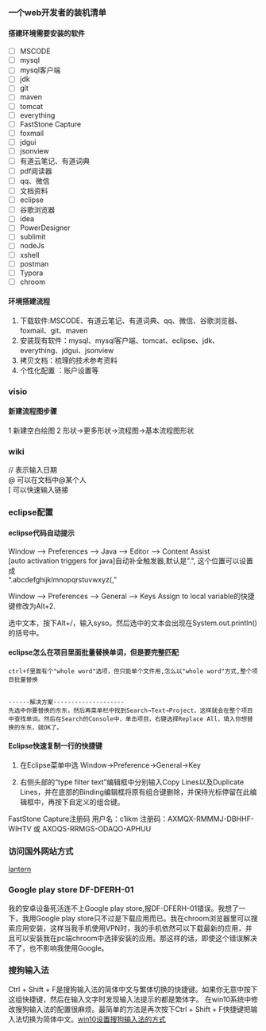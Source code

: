 ### 一个web开发者的装机清单

#### 搭建环境需要安装的软件
- [ ] MSCODE  
- [ ] mysql  
- [ ] mysql客户端  
- [ ] jdk  
- [ ] git  
- [ ] maven  
- [ ] tomcat  
- [ ] everything  
- [ ] FastStone Capture
- [ ] foxmail  
- [ ] jdgui  
- [ ] jsonview  
- [ ] 有道云笔记、有道词典  
- [ ] pdf阅读器
- [ ] qq、微信  
- [ ] 文档资料  
- [ ] eclipse  
- [ ] 谷歌浏览器  
- [ ] idea
- [ ] PowerDesigner
- [ ] sublimit
- [ ] nodeJs
- [ ] xshell
- [ ] postman
- [ ] Typora
- [ ] chroom
#### 环境搭建流程
1. 下载软件:MSCODE、有道云笔记、有道词典、qq、微信、谷歌浏览器、foxmail、git、maven
2. 安装现有软件：mysql、mysql客户端、tomcat、eclipse、jdk、everything、jdgui、jsonview
3. 拷贝文档：梳理的技术参考资料
4. 个性化配置 ：账户设置等

### visio

#### 新建流程图步骤
1 新建空白绘图
2 形状->更多形状->流程图->基本流程图形状

### wiki
// 表示输入日期  
@ 可以在文档中@某个人  
[ 可以快速输入链接

### eclipse配置

#### eclipse代码自动提示
Window ——> Preferences ——> Java ——> Editor ——> Content Assist  
[auto activation triggers for java]自动补全触发器,默认是".", 这个位置可以设置成  
“.abcdefghijklmnopqrstuvwxyz(,”  

Window ——> Preferences ——> General ——> Keys
Assign to local variable的快捷键修改为Alt+2. 

选中文本，按下Alt+/，输入syso。然后选中的文本会出现在System.out.println()的括号中。
#### eclipse怎么在项目里面批量替换单词，但是要完整匹配
```
ctrl+f里面有个"whole word"选项，但只能单个文件用,怎么以"whole word"方式,整个项目批量替换


------解决方案--------------------
先选中你要替换的东东，然后再菜单栏中找到Search→Text→Project，这样就会在整个项目中查找单词。然后在Search的Console中，单击项目，右键选择Replace All，填入你想替换的东东，就OK了。
```
#### Eclipse快速复制一行的快捷键
1. 在Eclipse菜单中选 Window->Preference->General->Key  

2. 右侧头部的“type filter text”编辑框中分别输入Copy Lines以及Duplicate Lines，并在底部的Binding编辑框将原有组合键删除，并保持光标停留在此编辑框中，再按下自定义的组合键。  

FastStone Capture注册码
用户名：c1ikm
注册码：AXMQX-RMMMJ-DBHHF-WIHTV      或   AXOQS-RRMGS-ODAQO-APHUU

### 访问国外网站方式
[lantern](https://github.com/getlantern/lantern)
### Google play store DF-DFERH-01
我的安卓设备死活连不上Google play store,报DF-DFERH-01错误。我想了一下，我用Google play store只不过是下载应用而已。我在chroom浏览器里可以搜索应用安装，这样当我手机使用VPN时，我的手机依然可以下载最新的应用，并且可以安装我在pc端chroom中选择安装的应用。那这样的话，即使这个错误解决不了，也不影响我使用Google。

### 搜狗输入法
Ctrl + Shift + F是搜狗输入法的简体中文与繁体切换的快捷键。如果你无意中按下这组快捷键，然后在输入文字时发现输入法提示的都是繁体字。
在win10系统中修改搜狗输入法的配置很麻烦。最简单的方法是再次按下Ctrl + Shift + F快捷键把输入法切换为简体中文。[win10设置搜狗输入法的方式](https://jingyan.baidu.com/article/363872ec38183d6e4ba16ffe.html)
